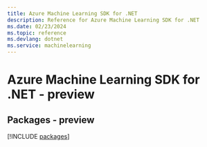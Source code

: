 ```yaml
---
title: Azure Machine Learning SDK for .NET
description: Reference for Azure Machine Learning SDK for .NET
ms.date: 02/23/2024
ms.topic: reference
ms.devlang: dotnet
ms.service: machinelearning
---
```

# Azure Machine Learning SDK for .NET - preview
## Packages - preview
[!INCLUDE [packages](machine-learning-index.md)]